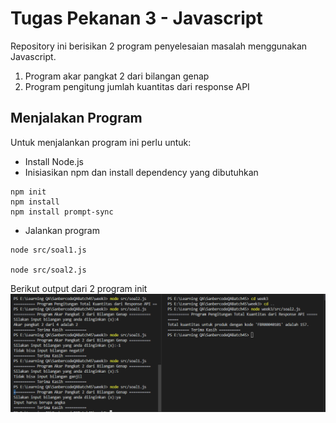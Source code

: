 # Tugas Pekanan 3 - Javascript

Repository ini berisikan 2 program penyelesaian masalah menggunakan Javascript.
1. Program akar pangkat 2 dari bilangan genap
2. Program pengitung jumlah kuantitas dari response API

## Menjalakan Program
Untuk menjalankan program ini perlu untuk:
- Install Node.js
- Inisiasikan npm dan install dependency yang dibutuhkan
```
npm init
npm install
npm install prompt-sync
```
- Jalankan program
```
node src/soal1.js

node src/soal2.js 

```

Berikut output dari 2 program init
![output][output]

[output]: aset/output.png